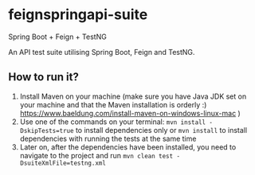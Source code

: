 # feignspringapi-suite
Spring Boot + Feign + TestNG

An API test suite utilising Spring Boot, Feign and TestNG.

## How to run it?

1. Install Maven on your machine (make sure you have Java JDK set on your machine and that the Maven installation is orderly :) https://www.baeldung.com/install-maven-on-windows-linux-mac )
2. Use one of the commands on your terminal: `mvn install -DskipTests=true` to install dependencies only or `mvn install` to install dependencies with running the tests at the same time
3. Later on, after the dependencies have been installed, you need to navigate to the project and run `mvn clean test -DsuiteXmlFile=testng.xml` 

